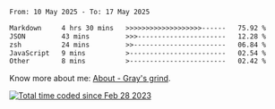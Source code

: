<!--START_SECTION:waka-->

```txt
From: 10 May 2025 - To: 17 May 2025

Markdown     4 hrs 30 mins   >>>>>>>>>>>>>>>>>>>------   75.92 %
JSON         43 mins         >>>----------------------   12.28 %
zsh          24 mins         >>-----------------------   06.84 %
JavaScript   9 mins          >------------------------   02.54 %
Other        8 mins          >------------------------   02.42 %
```

<!--END_SECTION:waka-->

<!-- [![grayxu's github stats](https://github-readme-stats.vercel.app/api?username=grayxu&count_private=true&show_icons=true)](https://github.com/grayxu) -->

Know more about me: [About - Gray's grind](https://www.grayxu.cn/).
<p align="left">
  <a href="https://wakatime.com/@c69eb31e-43a1-463f-8968-c3449e386f57"><img src="https://wakatime.com/badge/user/c69eb31e-43a1-463f-8968-c3449e386f57.svg" title="Total time coded since Feb 28 2023" /></a>
</p>

